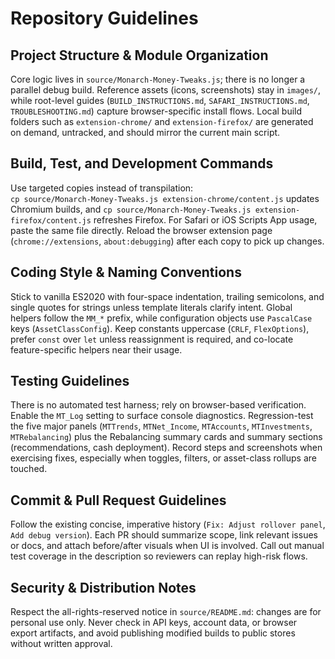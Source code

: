 # Repository Guidelines

## Project Structure & Module Organization
Core logic lives in `source/Monarch-Money-Tweaks.js`; there is no longer a parallel debug build. Reference assets (icons, screenshots) stay in `images/`, while root-level guides (`BUILD_INSTRUCTIONS.md`, `SAFARI_INSTRUCTIONS.md`, `TROUBLESHOOTING.md`) capture browser-specific install flows. Local build folders such as `extension-chrome/` and `extension-firefox/` are generated on demand, untracked, and should mirror the current main script.

## Build, Test, and Development Commands
Use targeted copies instead of transpilation:  
`cp source/Monarch-Money-Tweaks.js extension-chrome/content.js` updates Chromium builds, and `cp source/Monarch-Money-Tweaks.js extension-firefox/content.js` refreshes Firefox. For Safari or iOS Scripts App usage, paste the same file directly. Reload the browser extension page (`chrome://extensions`, `about:debugging`) after each copy to pick up changes.

## Coding Style & Naming Conventions
Stick to vanilla ES2020 with four-space indentation, trailing semicolons, and single quotes for strings unless template literals clarify intent. Global helpers follow the `MM_*` prefix, while configuration objects use `PascalCase` keys (`AssetClassConfig`). Keep constants uppercase (`CRLF`, `FlexOptions`), prefer `const` over `let` unless reassignment is required, and co-locate feature-specific helpers near their usage.

## Testing Guidelines
There is no automated test harness; rely on browser-based verification. Enable the `MT_Log` setting to surface console diagnostics. Regression-test the five major panels (`MTTrends`, `MTNet_Income`, `MTAccounts`, `MTInvestments`, `MTRebalancing`) plus the Rebalancing summary cards and summary sections (recommendations, cash deployment). Record steps and screenshots when exercising fixes, especially when toggles, filters, or asset-class rollups are touched.

## Commit & Pull Request Guidelines
Follow the existing concise, imperative history (`Fix: Adjust rollover panel`, `Add debug version`). Each PR should summarize scope, link relevant issues or docs, and attach before/after visuals when UI is involved. Call out manual test coverage in the description so reviewers can replay high-risk flows.

## Security & Distribution Notes
Respect the all-rights-reserved notice in `source/README.md`: changes are for personal use only. Never check in API keys, account data, or browser export artifacts, and avoid publishing modified builds to public stores without written approval.
